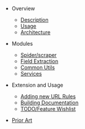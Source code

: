 - Overview
  - [Description](README.md)
  - [Usage](command-line-usage.md)
  - [Architecture](architecture.md)
- Modules
  - [Spider/scraper](spiderscraper.md)
  - [Field Extraction](field-extraction.md)
  - [Common Utils](common-utils.md)
  - [Services](service-installation.md)
- Extension and Usage
  - [Adding new URL Rules](adding-a-url-specific-rule.md)
  - [Building Documentation](documentation.md)
  - [TODO/Feature Wishlist](feature-wishlist.md)

- [Prior Art](prior-art.md)
